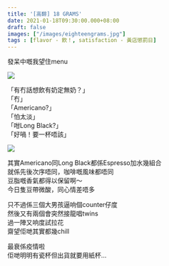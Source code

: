 ```yaml
---
title: '[高馡] 18 GRAMS'
date: 2021-01-18T09:30:00.000+08:00
draft: false
images: ["/images/eighteengrams.jpg"]
tags : [flavor - 飲！, satisfaction - 黃店懲罰日]
---
```


發呆中嘅我望住menu

![](/images/eighteengrams.jpg)

「有冇話想飲有奶定無奶？」  
「冇」   
「Americano?」  
「怕太淡」  
「咁Long Black?」  
「好喎！要一杯唔該」  
  
![](/images/eighteengrams1.jpg)
  
其實Americano同Long Black都係Espresso加水幾組合  
就係先後次序唔同，咖啡嘅風味都唔同  
豆脂嘅香氣都得以保留啊～  
今日隻豆帶微酸，同心情差唔多  
  
只不過係三個大男孩逼响個counter仔度  
然後又有兩個會突然接龍唱twins  
過一陣又响度試拉花  
齋望佢哋其實都幾chill  
  
最衰係疫情啦  
佢哋明明有瓷杯但出貨就要用紙杯...  

